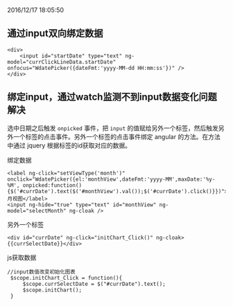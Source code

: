 2016/12/17 18:05:50 
## 通过input双向绑定数据

    <div>
        <input id="startDate" type="text" ng-model="currClickLineData.startDate" onfocus="WdatePicker({dateFmt:'yyyy-MM-dd HH:mm:ss'})" />
    </div>

## 绑定input，通过watch监测不到input数据变化问题解决
 
选中日期之后触发 `onpicked` 事件，把 `input` 的值赋给另外一个标签，然后触发另外一个标签的点击事件。另外一个标签的点击事件绑定 angular 的方法。在方法中通过 jquery 根据标签的id获取对应的数据。

绑定数据

    <label ng-click="setViewType('month')" onclick="WdatePicker({el:'monthView',dateFmt:'yyyy-MM',maxDate:'%y-%M', onpicked:function(){$('#currDate').text($('#monthView').val());$('#currDate').click()}})">月视图</label>
    <input ng-hide="true" type="text" id="monthView" ng-model="selectMonth" ng-cloak />
另外一个标签  

    <div id="currDate" ng-click="initChart_Click()" ng-cloak>{{currSelectDate}}</div>

js获取数据  

    //input数值改变初始化图表
     $scope.initChart_Click = function(){
         $scope.currSelectDate = $("#currDate").text();
         $scope.initChart();
     }
